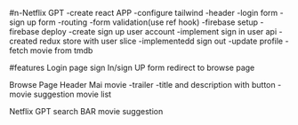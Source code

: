 #n-Netflix GPT
-create react APP
-configure tailwind
-header
-login form
-sign up form
-routing
-form validation(use ref hook)
-firebase setup
-firebase deploy
-create sign up user account
-implement sign in user api
-created redux store with user slice
-implementedd sign out
-update profile
-fetch movie from tmdb

#features
Login page
sign In/sign UP form
redirect to browse page

Browse Page
Header
Mai movie
-trailer
-title and description with button
-movie suggestion
movie list

Netflix GPT
search BAR
movie suggestion
